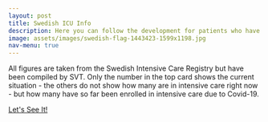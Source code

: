 ```yaml
---
layout: post
title: Swedish ICU Info
description: Here you can follow the development for patients who have so far been cared for in intensive care units with Covid-19 due to the coronavirus. 
image: assets/images/swedish-flag-1443423-1599x1198.jpg
nav-menu: true
---
```

All figures are taken from the Swedish Intensive Care Registry but have been compiled by SVT. Only the number in the top card shows the current situation - the others do not show how many are in intensive care right now - but how many have so far been enrolled in intensive care due to Covid-19.

<a href="https://www.svt.se/datajournalistik/corona-i-intensivvarden/" class="button next scrolly">Let's See It!</a>
